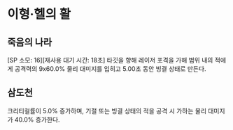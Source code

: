 # 이형·헬의 활

## 죽음의 나라

[SP 소모: 16][재사용 대기 시간: 18초] 타깃을 향해 레이저 포격을 가해 범위 내의 적에게 공격력의 9x60.0% 물리 대미지를 입히고 5.00초 동안 빙결 상태로 만든다.

## 삼도천

크리티컬률이 5.0% 증가하며, 기절 또는 빙결 상태의 적을 공격 시 가하는 물리 대미지가 40.0% 증가한다.
